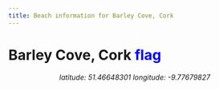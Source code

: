 ```yaml
---
title: Beach information for Barley Cove, Cork
---
```

# Barley Cove, Cork <span class="material-icons" style="color: blue;">flag</span>

<div align="center"><i>latitude: 51.46648301 longitude: -9.77679827</i></div>